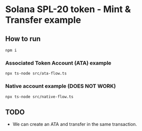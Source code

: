 # Solana SPL-20 token - Mint & Transfer example

## How to run

```
npm i
```

### Associated Token Account (ATA) example
```
npx ts-node src/ata-flow.ts
```

### Native account example (DOES NOT WORK)
```
npx ts-node src/native-flow.ts
```

## TODO

- We can create an ATA and transfer in the same transaction.
